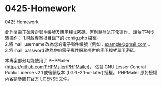 # 0425-Homework
0425 Homework

此作業需正確設定郵件帳號及應用程式密碼，否則將無法正常運作。
請依下列步驟操作：
1.開啟專案根目錄下的 config.php 檔案。<br>
2.將 mail_username 改為您的電子郵件帳號（例如：example@gmail.com）。<br>
3.將 mail_password 改為您的電子郵件服務提供的應用程式專用密碼。

本專案部分功能使用了 PHPMailer (https://github.com/PHPMailer/PHPMailer)，
依據 GNU Lesser General Public License v2.1 或後續版本 (LGPL-2.1-or-later) 授權。
PHPMailer 原始授權內容請參閱其官方 LICENSE 文件。